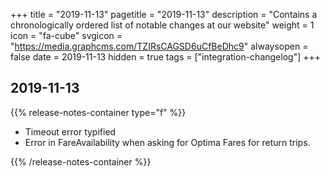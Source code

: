 +++
title = "2019-11-13"
pagetitle = "2019-11-13"
description = "Contains a chronologically ordered list of notable changes at our website"
weight = 1
icon = "fa-cube"
svgicon = "https://media.graphcms.com/TZIRsCAGSD6uCfBeDhc9"
alwaysopen = false
date = 2019-11-13
hidden = true
tags = ["integration-changelog"]
+++


## 2019-11-13
{{% release-notes-container type="f" %}}
- Timeout error typified
- Error in FareAvailability when asking for Optima Fares for return trips.

{{% /release-notes-container %}}